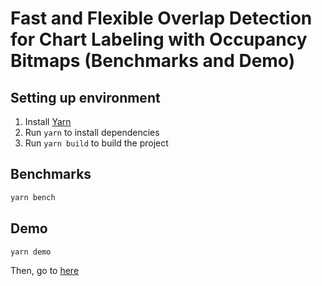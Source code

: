 # Fast and Flexible Overlap Detection for Chart Labeling with Occupancy Bitmaps (Benchmarks and Demo)

## Setting up environment
1. Install [Yarn](https://yarnpkg.com/)
2. Run `yarn` to install dependencies
3. Run `yarn build` to build the project

## Benchmarks
```sh
yarn bench
```

## Demo
```sh
yarn demo
```
Then, go to [here](http://localhost:8000/)